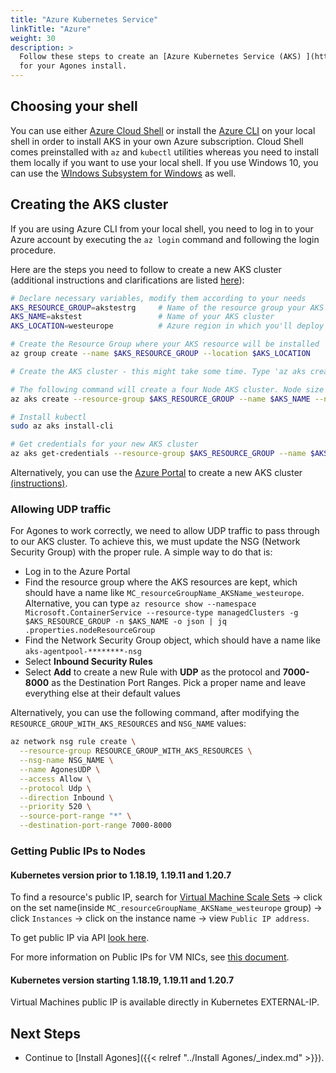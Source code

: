 ```yaml
---
title: "Azure Kubernetes Service"
linkTitle: "Azure"
weight: 30
description: >
  Follow these steps to create an [Azure Kubernetes Service (AKS) ](https://docs.microsoft.com/azure/aks/) cluster 
  for your Agones install. 
---
```


## Choosing your shell

You can use either [Azure Cloud Shell](https://docs.microsoft.com/azure/cloud-shell/overview) or install the [Azure CLI](https://docs.microsoft.com/cli/azure/?view=azure-cli-latest) on your local shell in order to install AKS in your own Azure subscription. Cloud Shell comes preinstalled with `az` and `kubectl` utilities whereas you need to install them locally if you want to use your local shell. If you use Windows 10, you can use the [WIndows Subsystem for Windows](https://docs.microsoft.com/windows/wsl/install-win10) as well.

## Creating the AKS cluster

If you are using Azure CLI from your local shell, you need to log in to your Azure account by executing the `az login` command and following the login procedure.

Here are the steps you need to follow to create a new AKS cluster (additional instructions and clarifications are listed [here](https://docs.microsoft.com/azure/aks/kubernetes-walkthrough)):

```bash
# Declare necessary variables, modify them according to your needs
AKS_RESOURCE_GROUP=akstestrg     # Name of the resource group your AKS cluster will be created in
AKS_NAME=akstest                 # Name of your AKS cluster
AKS_LOCATION=westeurope          # Azure region in which you'll deploy your AKS cluster

# Create the Resource Group where your AKS resource will be installed
az group create --name $AKS_RESOURCE_GROUP --location $AKS_LOCATION

# Create the AKS cluster - this might take some time. Type 'az aks create -h' to see all available options

# The following command will create a four Node AKS cluster. Node size is Standard A1 v1 and Kubernetes version is {{% k8s-version %}}.{{% aks-k8s-minor-version %}}. Plus, SSH keys will be generated for you, use --ssh-key-value to provide your values
az aks create --resource-group $AKS_RESOURCE_GROUP --name $AKS_NAME --node-count 4 --generate-ssh-keys --node-vm-size Standard_A4_v2 --kubernetes-version {{% k8s-version %}}.{{% aks-k8s-minor-version %}} --enable-node-public-ip

# Install kubectl
sudo az aks install-cli

# Get credentials for your new AKS cluster
az aks get-credentials --resource-group $AKS_RESOURCE_GROUP --name $AKS_NAME
```

Alternatively, you can use the [Azure Portal](https://portal.azure.com) to create a new AKS cluster [(instructions)](https://docs.microsoft.com/azure/aks/kubernetes-walkthrough-portal).

### Allowing UDP traffic

For Agones to work correctly, we need to allow UDP traffic to pass through to our AKS cluster. To achieve this, we must update the NSG (Network Security Group) with the proper rule. A simple way to do that is:

* Log in to the Azure Portal
* Find the resource group where the AKS resources are kept, which should have a name like `MC_resourceGroupName_AKSName_westeurope`. Alternative, you can type `az resource show --namespace Microsoft.ContainerService --resource-type managedClusters -g $AKS_RESOURCE_GROUP -n $AKS_NAME -o json | jq .properties.nodeResourceGroup`
* Find the Network Security Group object, which should have a name like `aks-agentpool-********-nsg`
* Select **Inbound Security Rules**
* Select **Add** to create a new Rule with **UDP** as the protocol and **7000-8000** as the Destination Port Ranges. Pick a proper name and leave everything else at their default values

Alternatively, you can use the following command, after modifying the `RESOURCE_GROUP_WITH_AKS_RESOURCES` and `NSG_NAME` values:

```bash
az network nsg rule create \
  --resource-group RESOURCE_GROUP_WITH_AKS_RESOURCES \
  --nsg-name NSG_NAME \
  --name AgonesUDP \
  --access Allow \
  --protocol Udp \
  --direction Inbound \
  --priority 520 \
  --source-port-range "*" \
  --destination-port-range 7000-8000
```

### Getting Public IPs to Nodes

#### Kubernetes version prior to 1.18.19, 1.19.11 and 1.20.7

To find a resource's public IP, search for [Virtual Machine Scale Sets](https://portal.azure.com/#blade/HubsExtension/BrowseResourceBlade/resourceType/Microsoft.Compute%2FvirtualMachineScaleSets) -> click on the set name(inside  `MC_resourceGroupName_AKSName_westeurope` group) -> click `Instances` -> click on the instance name -> view `Public IP address`.

To get public IP via API [look here](https://github.com/Azure/azure-libraries-for-net/issues/1185#issuecomment-747919226).


For more information on Public IPs for VM NICs, see [this document](https://docs.microsoft.com/azure/virtual-network/virtual-network-network-interface-addresses). 

#### Kubernetes version starting 1.18.19, 1.19.11 and 1.20.7

Virtual Machines public IP is available directly in Kubernetes EXTERNAL-IP.

## Next Steps

- Continue to [Install Agones]({{< relref "../Install Agones/_index.md" >}}).